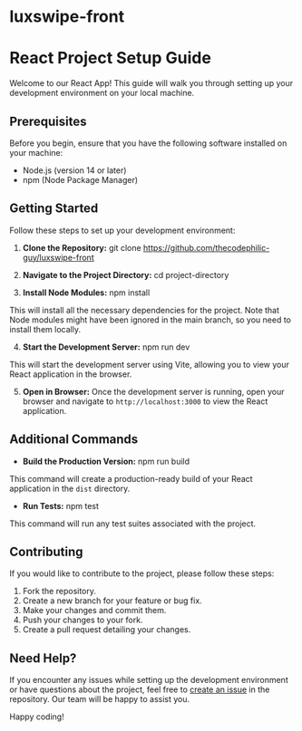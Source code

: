 # luxswipe-front
# React Project Setup Guide

Welcome to our React App! This guide will walk you through setting up your development environment on your local machine.

## Prerequisites

Before you begin, ensure that you have the following software installed on your machine:

- Node.js (version 14 or later)
- npm (Node Package Manager)

## Getting Started

Follow these steps to set up your development environment:

1. **Clone the Repository:**
git clone https://github.com/thecodephilic-guy/luxswipe-front

2. **Navigate to the Project Directory:**
cd project-directory

3. **Install Node Modules:**
npm install

This will install all the necessary dependencies for the project. Note that Node modules might have been ignored in the main branch, so you need to install them locally.

4. **Start the Development Server:**
npm run dev

This will start the development server using Vite, allowing you to view your React application in the browser.

5. **Open in Browser:**
Once the development server is running, open your browser and navigate to `http://localhost:3000` to view the React application.

## Additional Commands

- **Build the Production Version:**
npm run build

This command will create a production-ready build of your React application in the `dist` directory.

- **Run Tests:**
npm test

This command will run any test suites associated with the project.

## Contributing

If you would like to contribute to the project, please follow these steps:

1. Fork the repository.
2. Create a new branch for your feature or bug fix.
3. Make your changes and commit them.
4. Push your changes to your fork.
5. Create a pull request detailing your changes.

## Need Help?

If you encounter any issues while setting up the development environment or have questions about the project, feel free to [create an issue](<link-to-issues-page>) in the repository. Our team will be happy to assist you.

Happy coding!
